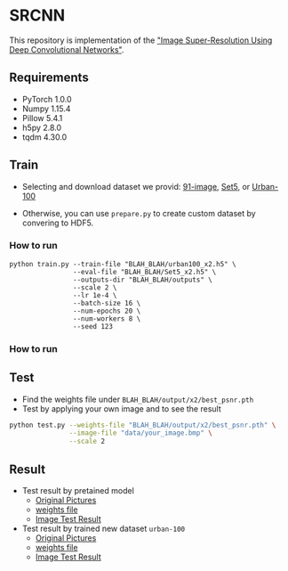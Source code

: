 # SRCNN

This repository is implementation of the ["Image Super-Resolution Using Deep Convolutional Networks"](https://arxiv.org/abs/1501.00092).


## Requirements

- PyTorch 1.0.0
- Numpy 1.15.4
- Pillow 5.4.1
- h5py 2.8.0
- tqdm 4.30.0

## Train

- Selecting and download dataset we provid: [91-image](https://drive.google.com/drive/u/0/folders/1dGpaPHnPqEzSni5rtjtfGpiFhMWwdZ4_), [Set5](https://drive.google.com/drive/u/0/folders/13StFFSeqH_EOnpe6mWT56IX8ZHlBe1d0), or [Urban-100](https://drive.google.com/drive/u/0/folders/1qDgNRVObeGh46B347GYSeR15m0D-KUZ8)

- Otherwise, you can use `prepare.py` to create custom dataset by convering to HDF5.

### How to run

```
python train.py --train-file "BLAH_BLAH/urban100_x2.h5" \
                --eval-file "BLAH_BLAH/Set5_x2.h5" \
                --outputs-dir "BLAH_BLAH/outputs" \
                --scale 2 \
                --lr 1e-4 \
                --batch-size 16 \
                --num-epochs 20 \
                --num-workers 8 \
                --seed 123                
```

### How to run

## Test

- Find the weights file under `BLAH_BLAH/output/x2/best_psnr.pth`
- Test by applying your own image and to see the result

```bash
python test.py --weights-file "BLAH_BLAH/output/x2/best_psnr.pth" \
               --image-file "data/your_image.bmp" \
               --scale 2
```

## Result
- Test result by pretained model 
  - [Original Pictures](https://drive.google.com/drive/u/0/folders/1mimTyZrKfbA_B0CCJBtwZzcoHTPthd20)
  - [weights file](https://drive.google.com/drive/u/0/folders/1sr6i7SjQ1A17Vf4hbBtCEoKqkAlZZd3Q)
  - [Image Test Result](https://drive.google.com/drive/u/0/folders/1fTqTTwuPtFRUI6e6kbGjVP_r41MT6ALk)
- Test result by trained new dataset `urban-100`
  - [Original Pictures](https://drive.google.com/drive/u/0/folders/1W0pljTc8n9bn6k5sfvWEPWDjRKpVklb9)
  - [weights file](https://drive.google.com/drive/u/0/folders/1Qyt7QWSvbdNVcwklCKCgM0JFth2gQucy)
  - [Image Test Result](https://drive.google.com/drive/u/0/folders/1eQmMjqfaPDPURq4GOvYud2PuQMBzddwG)

